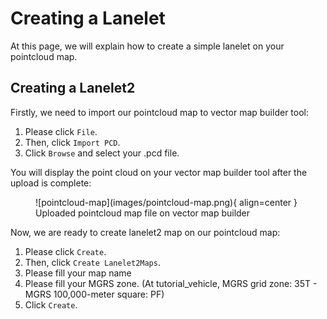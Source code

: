 # Creating a Lanelet

At this page, we will explain how to create a simple lanelet on your pointcloud map.

## Creating a Lanelet2

Firstly, we need to import our pointcloud map to vector map builder tool:

1. Please click `File`.
2. Then, click `Import PCD`.
3. Click `Browse` and select your .pcd file.

You will display the point cloud on your vector map builder tool after the upload is complete:

<figure markdown>
  ![pointcloud-map](images/pointcloud-map.png){ align=center }
  <figcaption>
    Uploaded pointcloud map file on vector map builder
  </figcaption>
</figure>

Now, we are ready to create lanelet2 map on our pointcloud map:

1. Please click `Create`.
2. Then, click `Create Lanelet2Maps`.
3. Please fill your map name
4. Please fill your MGRS zone. (At tutorial_vehicle, MGRS grid zone: 35T - MGRS 100,000-meter square: PF)
5. Click `Create`.
